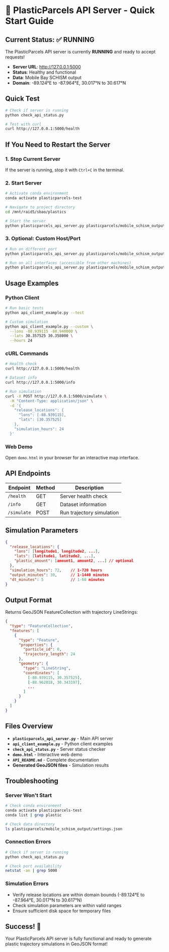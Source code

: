 # 🚀 PlasticParcels API Server - Quick Start Guide

## Current Status: ✅ RUNNING

The PlasticParcels API server is currently **RUNNING** and ready to accept requests!

- **Server URL**: http://127.0.0.1:5000
- **Status**: Healthy and functional
- **Data**: Mobile Bay SCHISM output
- **Domain**: -89.124°E to -87.964°E, 30.017°N to 30.617°N

## Quick Test

```bash
# Check if server is running
python check_api_status.py

# Test with curl
curl http://127.0.0.1:5000/health
```

## If You Need to Restart the Server

### 1. Stop Current Server
If the server is running, stop it with `Ctrl+C` in the terminal.

### 2. Start Server
```bash
# Activate conda environment
conda activate plasticparcels-test

# Navigate to project directory
cd /mnt/raid5/sbao/plastics

# Start the server
python plasticparcels_api_server.py plasticparcels/mobile_schism_output
```

### 3. Optional: Custom Host/Port
```bash
# Run on different port
python plasticparcels_api_server.py plasticparcels/mobile_schism_output --port 8080

# Run on all interfaces (accessible from other machines)
python plasticparcels_api_server.py plasticparcels/mobile_schism_output --host 0.0.0.0 --port 5000
```

## Usage Examples

### Python Client
```bash
# Run basic tests
python api_client_example.py --test

# Custom simulation
python api_client_example.py --custom \
  --lons -88.939115 -88.940000 \
  --lats 30.357525 30.358000 \
  --hours 24
```

### cURL Commands
```bash
# Health check
curl http://127.0.0.1:5000/health

# Dataset info
curl http://127.0.0.1:5000/info

# Run simulation
curl -X POST http://127.0.0.1:5000/simulate \
  -H "Content-Type: application/json" \
  -d '{
    "release_locations": {
      "lons": [-88.939115],
      "lats": [30.357525]
    },
    "simulation_hours": 24
  }'
```

### Web Demo
Open `demo.html` in your browser for an interactive map interface.

## API Endpoints

| Endpoint | Method | Description |
|----------|--------|-------------|
| `/health` | GET | Server health check |
| `/info` | GET | Dataset information |
| `/simulate` | POST | Run trajectory simulation |

## Simulation Parameters

```json
{
  "release_locations": {
    "lons": [longitude1, longitude2, ...],
    "lats": [latitude1, latitude2, ...],
    "plastic_amount": [amount1, amount2, ...] // optional
  },
  "simulation_hours": 72,    // 1-720 hours
  "output_minutes": 30,      // 1-1440 minutes  
  "dt_minutes": 5            // 1-60 minutes
}
```

## Output Format

Returns GeoJSON FeatureCollection with trajectory LineStrings:

```json
{
  "type": "FeatureCollection",
  "features": [
    {
      "type": "Feature",
      "properties": {
        "particle_id": 0,
        "trajectory_length": 24
      },
      "geometry": {
        "type": "LineString",
        "coordinates": [
          [-88.939115, 30.357525],
          [-88.962018, 30.343197],
          ...
        ]
      }
    }
  ]
}
```

## Files Overview

- **`plasticparcels_api_server.py`** - Main API server
- **`api_client_example.py`** - Python client examples
- **`check_api_status.py`** - Server status checker
- **`demo.html`** - Interactive web demo
- **`API_README.md`** - Complete documentation
- **Generated GeoJSON files** - Simulation results

## Troubleshooting

### Server Won't Start
```bash
# Check conda environment
conda activate plasticparcels-test
conda list | grep plastic

# Check data directory
ls plasticparcels/mobile_schism_output/settings.json
```

### Connection Errors
```bash
# Check if server is running
python check_api_status.py

# Check port availability
netstat -an | grep 5000
```

### Simulation Errors
- Verify release locations are within domain bounds (-89.124°E to -87.964°E, 30.017°N to 30.617°N)
- Check simulation parameters are within valid ranges
- Ensure sufficient disk space for temporary files

## Success! 🎉

Your PlasticParcels API server is fully functional and ready to generate plastic trajectory simulations in GeoJSON format!
